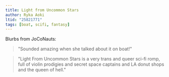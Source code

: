 ```yaml
---
title: Light from Uncommon Stars
author: Ryka Aoki
ltid: "25821771"
tags: [boat, scifi, fantasy]
---
```


Blurbs from JoCoNauts:

> "Sounded amazing when she talked about it on boat!"

> "Light From Uncommon Stars is a very trans and queer sci-fi romp, full of
> violin prodigies and secret space captains and LA donut shops and the queen of
> hell."
